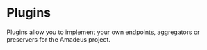 # Plugins
Plugins allow you to implement your own endpoints, aggregators or preservers for the Amadeus project.